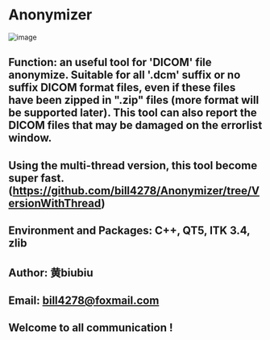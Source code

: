 # Anonymizer

![image](https://github.com/bill4278/Anonymizer/blob/MergeLogBrowserIntoMainWindow/snapshot_1.6.gif)

## Function: an useful tool for 'DICOM' file anonymize. Suitable for all '.dcm' suffix or no suffix DICOM format files, even if these files have been zipped in ".zip" files (more format will be supported later). This tool can also report the DICOM files that may be damaged on the errorlist window.

## Using the multi-thread version, this tool become super fast.(https://github.com/bill4278/Anonymizer/tree/VersionWithThread)

## Environment and Packages: C++, QT5, ITK 3.4, zlib

## Author: 黄biubiu
## Email: bill4278@foxmail.com
## Welcome to all communication !
